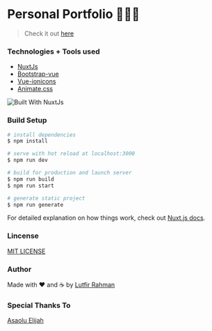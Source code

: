 # Personal Portfolio 👨🏿‍💻

> Check it out [here](https://lutfir-porto.vercel.app/)

<!--
### Light-House Report ⚡️

![Light House Report](https://raw.githubusercontent.com/AsaoluElijah/portfolio/master/light-house-report.png) -->

### Technologies + Tools used

- [NuxtJs](https://nuxtjs.org/)
- [Bootstrap-vue](https://bootstrap-vue.org/)
- [Vue-ionicons](https://github.com/mazipan/vue-ionicons)
- [Animate.css](https://animate.style/)

![Built With NuxtJs](https://d33wubrfki0l68.cloudfront.net/932e75305b64df2a3226eb7307dcdc9e771448d8/37936/logos/built-with-nuxt.svg)

### Build Setup

```bash
# install dependencies
$ npm install

# serve with hot reload at localhost:3000
$ npm run dev

# build for production and launch server
$ npm run build
$ npm run start

# generate static project
$ npm run generate
```

For detailed explanation on how things work, check out [Nuxt.js docs](https://nuxtjs.org).

### Lincense

[MIT LICENSE](license.md)

### Author

Made with ❤ and ☕️ by [Lutfir Rahman](https://github.com/lutfir2019)

### Special Thanks To

[Asaolu Elijah](https://github.com/AsaoluElijah)
